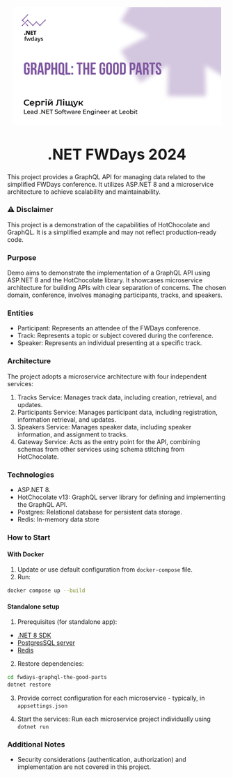 <div align="center" text-align="center" width="100%">
    <img src="/docs/cover.png" alt="Icon" align="center">
</div>
<big>
  <h1 align="center">.NET FWDays 2024</h1>
</big>

This project provides a GraphQL API for managing data related to the simplified FWDays conference.
It utilizes ASP.NET 8 and a microservice architecture to achieve scalability and maintainability.

### ⚠️ Disclaimer

This project is a demonstration of the capabilities of HotChocolate and GraphQL. It is a simplified example and may not reflect production-ready code.

### Purpose

Demo aims to demonstrate the implementation of a GraphQL API using ASP.NET 8 and the HotChocolate library. 
It showcases microservice architecture for building APIs with clear separation of concerns. 
The chosen domain, conference, involves managing participants, tracks, and speakers.

### Entities
- Participant: Represents an attendee of the FWDays conference.
- Track: Represents a topic or subject covered during the conference.
- Speaker: Represents an individual presenting at a specific track.

### Architecture
The project adopts a microservice architecture with four independent services:

1. Tracks Service: Manages track data, including creation, retrieval, and updates.
2. Participants Service: Manages participant data, including registration, information retrieval, and updates.
3. Speakers Service: Manages speaker data, including speaker information, and assignment to tracks.
4. Gateway Service: Acts as the entry point for the API, combining schemas from other services using schema stitching from HotChocolate.

### Technologies
- ASP.NET 8.
- HotChocolate v13: GraphQL server library for defining and implementing the GraphQL API.
- Postgres: Relational database for persistent data storage.
- Redis: In-memory data store

### How to Start

#### With Docker

1. Update or use default configuration from `docker-compose` file.
2. Run:
```Bash
docker compose up --build
```
#### Standalone setup
1. Prerequisites (for standalone app):

- [.NET 8 SDK](https://dotnet.microsoft.com/en-us/download/dotnet/8.0)
- [PostgresSQL server](https://www.postgresql.org/)
- [Redis](https://redis.io/)

2. Restore dependencies:
```Bash
cd fwdays-graphql-the-good-parts
dotnet restore
```
3. Provide correct configuration for each microservice - typically, in `appsettings.json`

5. Start the services: Run each microservice project individually using `dotnet run`


### Additional Notes
- Security considerations (authentication, authorization) and implementation are not covered in this project.
